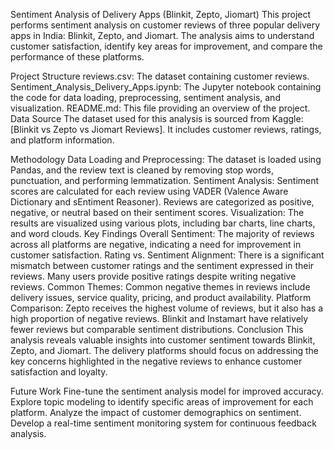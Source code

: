 Sentiment Analysis of Delivery Apps (Blinkit, Zepto, Jiomart)
This project performs sentiment analysis on customer reviews of three popular delivery apps in India: Blinkit, Zepto, and Jiomart. The analysis aims to understand customer satisfaction, identify key areas for improvement, and compare the performance of these platforms.

Project Structure
reviews.csv: The dataset containing customer reviews.
Sentiment_Analysis_Delivery_Apps.ipynb: The Jupyter notebook containing the code for data loading, preprocessing, sentiment analysis, and visualization.
README.md: This file providing an overview of the project.
Data Source
The dataset used for this analysis is sourced from Kaggle: [Blinkit vs Zepto vs Jiomart Reviews]. It includes customer reviews, ratings, and platform information.

Methodology
Data Loading and Preprocessing: The dataset is loaded using Pandas, and the review text is cleaned by removing stop words, punctuation, and performing lemmatization.
Sentiment Analysis: Sentiment scores are calculated for each review using VADER (Valence Aware Dictionary and sEntiment Reasoner). Reviews are categorized as positive, negative, or neutral based on their sentiment scores.
Visualization: The results are visualized using various plots, including bar charts, line charts, and word clouds.
Key Findings
Overall Sentiment: The majority of reviews across all platforms are negative, indicating a need for improvement in customer satisfaction.
Rating vs. Sentiment Alignment: There is a significant mismatch between customer ratings and the sentiment expressed in their reviews. Many users provide positive ratings despite writing negative reviews.
Common Themes: Common negative themes in reviews include delivery issues, service quality, pricing, and product availability.
Platform Comparison: Zepto receives the highest volume of reviews, but it also has a high proportion of negative reviews. Blinkit and Instamart have relatively fewer reviews but comparable sentiment distributions.
Conclusion
This analysis reveals valuable insights into customer sentiment towards Blinkit, Zepto, and Jiomart. The delivery platforms should focus on addressing the key concerns highlighted in the negative reviews to enhance customer satisfaction and loyalty.

Future Work
Fine-tune the sentiment analysis model for improved accuracy.
Explore topic modeling to identify specific areas of improvement for each platform.
Analyze the impact of customer demographics on sentiment.
Develop a real-time sentiment monitoring system for continuous feedback analysis.
